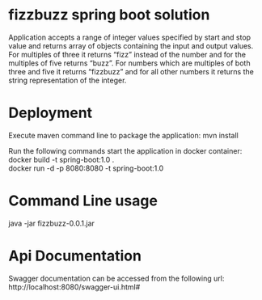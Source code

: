 # fizzbuzz spring boot solution
Application accepts a range of integer values specified by start and stop value and returns array of objects containing the input and output values. For multiples of three it returns “fizz” instead of the number and for the multiples of five returns “buzz”. For numbers which are multiples of both three and five it returns “fizzbuzz” and for all other numbers it returns the string representation of the integer.

# Deployment
Execute maven command line to package the application: mvn install <br/>

Run the following commands start the application in docker container: <br/>
docker build -t spring-boot:1.0 . <br/>
docker run -d -p 8080:8080 -t spring-boot:1.0

# Command Line usage
java -jar fizzbuzz-0.0.1.jar

# Api Documentation
Swagger documentation can be accessed from the following url:
http://localhost:8080/swagger-ui.html#
